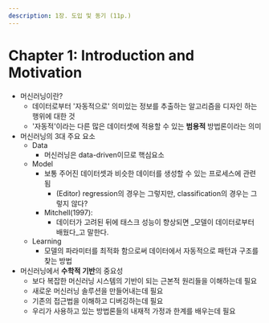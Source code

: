 ```yaml
---
description: 1장. 도입 및 동기 (11p.)
---
```


# Chapter 1: Introduction and Motivation

* 머신러닝이란?
  *  데이터로부터 '자동적으로'  의미있는 정보를 추출하는 알고리즘을 디자인 하는 행위에 대한 것
  * '자동적'이라는 다른 많은 데이터셋에 적용할 수 있는 **범용적** 방법론이라는 의미
* 머신러닝의 3대 주요 요소
  * Data
    * 머신러닝은 data-driven이므로 핵심요소 
  * Model
    * 보통 주어진 데이터셋과 비슷한 데이터를 생성할 수 있는 프로세스에 관련됨
      * \(Editor\) regression의 경우는 그렇지만, classification의 경우는 그렇지 않다?
    * Mitchell\(1997\): 
      * 데이터가 고려된 뒤에 태스크 성능이 향상되면 _모델이 데이터로부터 배웠다_고 말한다.
  * Learning
    * 모델의 파라미터를 최적화 함으로써 데이터에서 자동적으로 패턴과 구조를 찾는 방법
* 머신러닝에서 **수학적 기반**의 중요성
  * 보다 복잡한 머신러닝 시스템의 기반이 되는 근본적 원리들을 이해하는데 필요
  * 새로운 머신러닝 솔루션을 만들어내는데 필요
  * 기존의 접근법을 이해하고 디버깅하는데 필요
  * 우리가 사용하고 있는 방법론들의 내재적 가정과 한계를 배우는데 필요 



